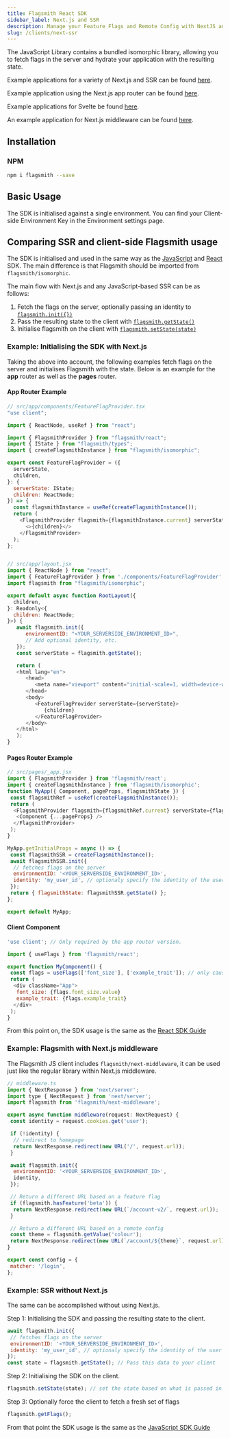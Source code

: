 ```yaml
---
title: Flagsmith React SDK
sidebar_label: Next.js and SSR
description: Manage your Feature Flags and Remote Config with NextJS and SSR.
slug: /clients/next-ssr
---
```


The JavaScript Library contains a bundled isomorphic library, allowing you to fetch flags in the server and hydrate your
application with the resulting state.

Example applications for a variety of Next.js and SSR can be found
[here](https://github.com/flagsmith/flagsmith-js-examples/tree/main/nextjs).

Example application using the Next.js app router can be found
[here](https://github.com/Flagsmith/flagsmith-js-examples/tree/main/nextjs-approuter).

Example applications for Svelte be found [here](https://github.com/flagsmith/flagsmith-js-examples/tree/main/svelte).

An example application for Next.js middleware can be found
[here](https://github.com/flagsmith/flagsmith-js-examples/tree/main/nextjs-middleware).

## Installation

### NPM

```bash
npm i flagsmith --save
```

## Basic Usage

The SDK is initialised against a single environment. You can find your Client-side Environment Key in the Environment
settings page.

## Comparing SSR and client-side Flagsmith usage

The SDK is initialised and used in the same way as the [JavaScript](/clients/javascript) and [React](/clients/react)
SDK. The main difference is that Flagsmith should be imported from `flagsmith/isomorphic`.

The main flow with Next.js and any JavaScript-based SSR can be as follows:

1. Fetch the flags on the server, optionally passing an identity to
   [`flagsmith.init({})`](/clients/javascript#initialisation-options)
2. Pass the resulting state to the client with [`flagsmith.getState()`](/clients/javascript#available-functions)
3. Initialise flagsmith on the client with [`flagsmith.setState(state)`](/clients/javascript#available-functions)

### Example: Initialising the SDK with Next.js

Taking the above into account, the following examples fetch flags on the server and initialises Flagsmith with the
state. Below is an example for the **app** router as well as the **pages** router.

#### App Router Example

```javascript
// src/app/components/FeatureFlagProvider.tsx
"use client";

import { ReactNode, useRef } from "react";

import { FlagsmithProvider } from "flagsmith/react";
import { IState } from "flagsmith/types";
import { createFlagsmithInstance } from "flagsmith/isomorphic";

export const FeatureFlagProvider = ({
  serverState,
  children,
}: {
  serverState: IState;
  children: ReactNode;
}) => {
  const flagsmithInstance = useRef(createFlagsmithInstance());
  return (
    <FlagsmithProvider flagsmith={flagsmithInstance.current} serverState={serverState}>
      <>{children}</>
    </FlagsmithProvider>
  );
};


// src/app/layout.jsx
import { ReactNode } from "react";
import { FeatureFlagProvider } from './components/FeatureFlagProvider';
import flagsmith from "flagsmith/isomorphic";

export default async function RootLayout({
  children,
}: Readonly<{
  children: ReactNode;
}>) {
   await flagsmith.init({
      environmentID: "<YOUR_SERVERSIDE_ENVIRONMENT_ID>",
      // Add optional identity, etc.
   });
   const serverState = flagsmith.getState();

   return (
   <html lang="en">
      <head>
         <meta name="viewport" content="initial-scale=1, width=device-width" />
      </head>
      <body>
         <FeatureFlagProvider serverState={serverState}>
            {children}
         </FeatureFlagProvider>
      </body>
   </html>
   );
}
```

#### Pages Router Example

```javascript
// src/pages/_app.jsx
import { FlagsmithProvider } from 'flagsmith/react';
import { createFlagsmithInstance } from 'flagsmith/isomorphic';
function MyApp({ Component, pageProps, flagsmithState }) {
 const flagsmithRef = useRef(createFlagsmithInstance());
 return (
  <FlagsmithProvider flagsmith={flagsmithRef.current} serverState={flagsmithState}>
   <Component {...pageProps} />
  </FlagsmithProvider>
 );
}

MyApp.getInitialProps = async () => {
 const flagsmithSSR = createFlagsmithInstance();
 await flagsmithSSR.init({
  // fetches flags on the server
  environmentID: '<YOUR_SERVERSIDE_ENVIRONMENT_ID>',
  identity: 'my_user_id', // optionaly specify the identity of the user to get their specific flags
 });
 return { flagsmithState: flagsmithSSR.getState() };
};

export default MyApp;
```

#### Client Component

```javascript
'use client'; // Only required by the app router version.

import { useFlags } from 'flagsmith/react';

export function MyComponent() {
 const flags = useFlags(['font_size'], ['example_trait']); // only causes re-render if specified flag values / traits change
 return (
  <div className="App">
   font_size: {flags.font_size.value}
   example_trait: {flags.example_trait}
  </div>
 );
}
```

From this point on, the SDK usage is the same as the [React SDK Guide](/clients/react)

### Example: Flagsmith with Next.js middleware

The Flagsmith JS client includes `flagsmith/next-middleware`, it can be used just like the regular library within
Next.js middleware.

```javascript
// middleware.ts
import { NextResponse } from 'next/server';
import type { NextRequest } from 'next/server';
import flagsmith from 'flagsmith/next-middleware';

export async function middleware(request: NextRequest) {
 const identity = request.cookies.get('user');

 if (!identity) {
  // redirect to homepage
  return NextResponse.redirect(new URL('/', request.url));
 }

 await flagsmith.init({
  environmentID: '<YOUR_SERVERSIDE_ENVIRONMENT_ID>',
  identity,
 });

 // Return a different URL based on a feature flag
 if (flagsmith.hasFeature('beta')) {
  return NextResponse.redirect(new URL(`/account-v2/`, request.url));
 }

 // Return a different URL based on a remote config
 const theme = flagsmith.getValue('colour');
 return NextResponse.redirect(new URL(`/account/${theme}`, request.url));
}

export const config = {
 matcher: '/login',
};
```

### Example: SSR without Next.js

The same can be accomplished without using Next.js.

Step 1: Initialising the SDK and passing the resulting state to the client.

```javascript
await flagsmith.init({
 // fetches flags on the server
 environmentID: '<YOUR_SERVERSIDE_ENVIRONMENT_ID>',
 identity: 'my_user_id', // optionaly specify the identity of the user to get their specific flags
});
const state = flagsmith.getState(); // Pass this data to your client
```

Step 2: Initialising the SDK on the client.

```javascript
flagsmith.setState(state); // set the state based on what is passed in.
```

Step 3: Optionally force the client to fetch a fresh set of flags

```javascript
flagsmith.getFlags();
```

From that point the SDK usage is the same as the [JavaScript SDK Guide](/clients/javascript)
